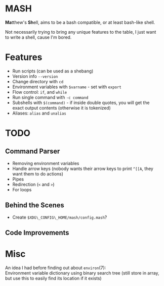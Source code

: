 # MASH
**Ma**tthew's **Sh**ell, aims to be a bash compatible, or at least bash-like shell.

Not necessarily trying to bring any unique features to the table, I just want to write a shell, cause I'm bored.

# Features

- Run scripts (can be used as a shebang)
- Version info `--version`
- Change directory with `cd`
- Environment variables with `$varname` - set with `export`
- Flow control: `if`, and `while`
- Run single command with `-c command`
- Subshells with `$(command)` - if inside double quotes, you will get the exact output contents (otherwise it is tokenized)
- Aliases: `alias` and `unalias`

# TODO

## Command Parser

- Removing environment variables
- Handle arrow keys (nobody wants their arrow keys to print `^[[A`, they want them to do actions)
- Pipes
- Redirection (`<` and `>`)
- For loops

## Behind the Scenes

- Create `$XDG\_CONFIG\_HOME/mash/config.mash`?

## Code Improvements

# Misc
An idea I had before finding out about `environ`(7):  
Environment variable dictionary using binary search tree (still store in array, but use this to easily find its location if it exists)

